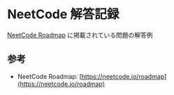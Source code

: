 # NeetCode 解答記録

[NeetCode Roadmap](https://neetcode.io/roadmap) に掲載されている問題の解答例

## 参考

- NeetCode Roadmap: [https://neetcode.io/roadmap](https://neetcode.io/roadmap)
